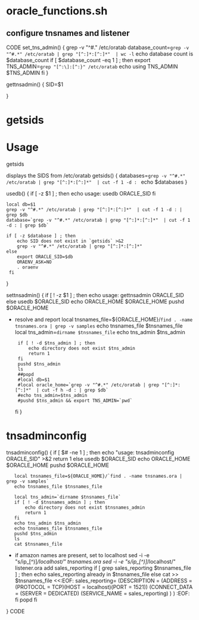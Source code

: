 # oracle_functions.sh

## configure tnsnames and listener
CODE
set_tns_admin() {
   grep -v "^\#." /etc/oratab
   database_count=`grep -v "^#.*" /etc/oratab | grep "[^:]*:[^:]*"  | wc -l`
   echo database count is $database_count
   if [ $database_count -eq 1 ] ; then
      export TNS_ADMIN=`grep "[^:\]:[^:}" /etc/oratab`
      echo using TNS_ADMIN $TNS_ADMIN
   fi
}

gettnsadmin() {
   SID=$1
   
}    

# getsids

# Usage
  getsids

 displays the SIDS from /etc/oratab 
getsids() {
   databases=`grep -v "^#.*" /etc/oratab | grep "[^:]*:[^:]*"  | cut -f 1 -d : `
   echo $databases
}
   
usedb() {
    if [ -z $1 ] ; then
       echo usage: usedb ORACLE_SID
    fi

    local db=$1
    grep -v "^#.*" /etc/oratab | grep "[^:]*:[^:]*"  | cut -f 1 -d : | grep $db
    database=`grep -v "^#.*" /etc/oratab | grep "[^:]*:[^:]*"  | cut -f 1 -d : | grep $db`

    if [ -z $database ] ; then 
        echo SID does not exist in `getsids` >&2
        grep -v "^#.*" /etc/oratab | grep "[^:]*:[^:]*"  
    else  
        export ORACLE_SID=$db
        ORAENV_ASK=NO
        . oraenv
     fi
}

settnsadmin() {
    if [ ! -z $1 ] ; then
       echo usage: gettnsadmin ORACLE_SID
    else
       usedb $ORACLE_SID 
       echo ORACLE_HOME $ORACLE_HOME
       pushd $ORACLE_HOME

* resolve and report 
       local tnsnames_file=${ORACLE_HOME}/`find . -name tnsnames.ora | grep -v samples` 
       echo tnsnames_file $tnsnames_file
       local tns_admin=`dirname $tnsnames_file`
       echo tns_admin $tns_admin

       if [ ! -d $tns_admin ] ; then 
           echo directory does not exist $tns_admin
           return 1
       fi
       pushd $tns_admin
       ls
       ##popd
       #local db=$1
       #local oracle_home=`grep -v "^#.*" /etc/oratab | grep "[^:]*:[^:]*"  | cut -f h -d : | grep $db`
       #echo tns_admin=$tns_admin
       #pushd $tns_admin && export TNS_ADMIN=`pwd`
    fi
}

# tnsadminconfig 
tnsadminconfig() {
    if [ $# -ne 1 ] ; then
       echo "usage: tnsadminconfig ORACLE_SID" >&2
       return 1
    else
       usedb $ORACLE_SID 
       echo ORACLE_HOME $ORACLE_HOME
       pushd $ORACLE_HOME

       local tnsnames_file=${ORACLE_HOME}/`find . -name tnsnames.ora | grep -v samples` 
       echo tnsnames_file $tnsnames_file

       local tns_admin=`dirname $tnsnames_file`
       if [ ! -d $tnsnames_admin ] ; then 
           echo directory does not exist $tnsnames_admin
           return 1
       fi
       echo tns_admin $tns_admin
       echo tnsnames_file $tnsnames_file
       pushd $tns_admin
       ls
       cat $tnsnames_file
* if amazon names are present, set to localhost 
       sed -i -e "s/ip_[^)]*/localhost/"  tnsnames.ora
       sed -i -e "s/ip_[^)]*/localhost/"  listener.ora
 add sales_reporting
       if [  grep sales_reporting $tnsnames_file ] ; then
           echo sales_reporting already in $tnsnames_file
       else
           cat >> $tnsnames_file <<:EOF: 
sales_reporting=
  (DESCRIPTION =
    (ADDRESS = (PROTOCOL = TCP)(HOST = localhost)(PORT = 1521))
    (CONNECT_DATA =
      (SERVER = DEDICATED)
      (SERVICE_NAME = sales_reporting)
    )
  )
:EOF:
       fi
      popd
    fi

}
CODE
